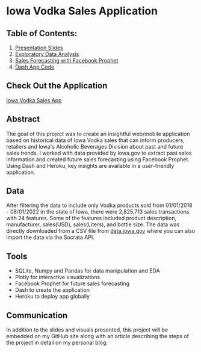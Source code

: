 # Iowa Vodka Sales Application
## Table of Contents:

1. [Presentation Slides](https://github.com/leahnagy/liquor_predictor/blob/main/slides_liquor_app.pdf)
2. [Exploratory Data Analysis]()
3. [Sales Forecasting with Facebook Prophet]()
4. [Dash App Code]()

## Check Out the Application
[Iowa Vodka Sales App](https://leahs-liquor-app.herokuapp.com)

## Abstract
The goal of this project was to create an insightful web/mobile application based on historical data of Iowa Vodka sales that can inform producers, retailers and Iowa's Alcoholic Beverages Division about past and future sales trends. I worked with data provided by Iowa.gov to extract past sales information and created future sales forecasting using Facebook Prophet. Using Dash and Heroku, key insights are available in a user-friendly application.

## Data
After filtering the data to include only Vodka products sold from 01/01/2018 - 08/01/2022 in the state of Iowa, there were 2,825,713 sales transactions with 24 features. Some of the features included product description, manufacturer, sales(USD), sales(Liters), and bottle size. The data was directly downloaded from a CSV file from [data.iowa.gov](https://dev.socrata.com/foundry/data.iowa.gov/m3tr-qhgy) where you can also import the data via the Socrata API. 

## Tools
- SQLite, Numpy and Pandas for data manipulation and EDA
- Plotly for interactive visualizations
- Facebook Prophet for future sales forecasting
- Dash to create the application
- Heroku to deploy app globally

## Communication
In addition to the slides and visuals presented, this project will be embedded on my GitHub site along with an article describing the steps of the project in detail on my personal blog. 

